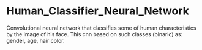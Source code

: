 # Human_Classifier_Neural_Network
Convolutional neural network that classifies some of human characteristics by the image of his face. This cnn based on such classes (binaric) as: gender, age, hair color.
